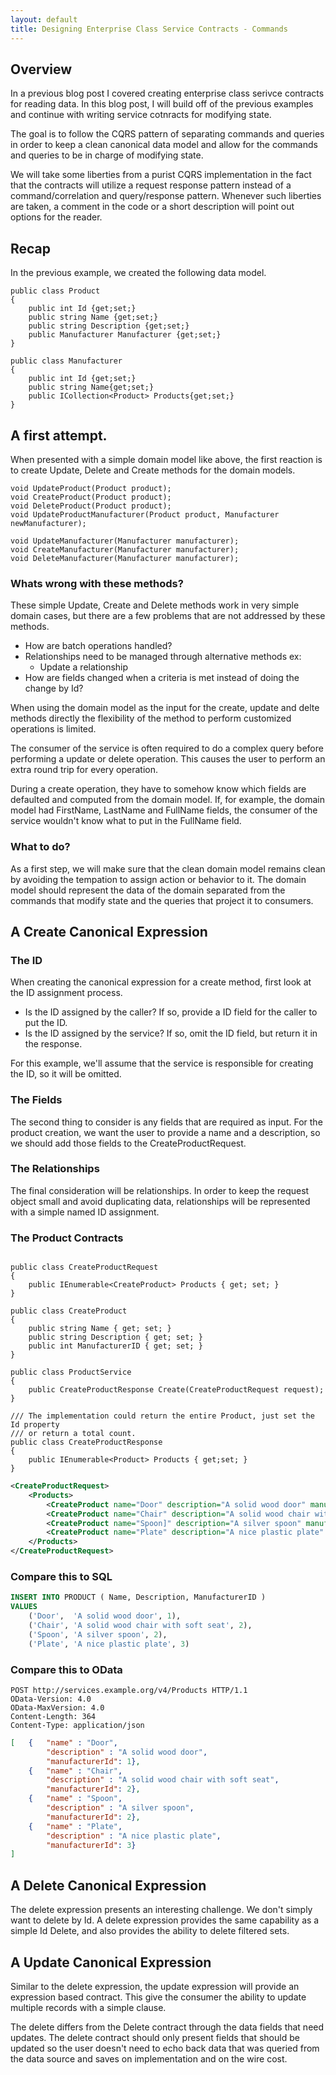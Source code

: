 ```yaml
---
layout: default
title: Designing Enterprise Class Service Contracts - Commands
---
```


## Overview
In a previous blog post I covered creating enterprise class serivce contracts for reading data. 
In this blog post, I will build off of the previous examples and continue with writing service cotnracts
for modifying state. 

The goal is to follow the CQRS pattern of separating commands and queries in order to keep a clean 
canonical data model and allow for the commands and queries to be in charge of modifying state. 

We will take some liberties from a purist CQRS implementation in the fact that the contracts will 
utilize a request response pattern instead of a command/correlation and query/response pattern. 
Whenever such liberties are taken, a comment in the code or a short description will point out 
options for the reader. 

## Recap

In the previous example, we created the following data model.

```CSharp
public class Product
{
    public int Id {get;set;}
    public string Name {get;set;}
    public string Description {get;set;}  
	public Manufacturer Manufacturer {get;set;}
}

public class Manufacturer
{
	public int Id {get;set;}
	public string Name{get;set;}
	public ICollection<Product> Products{get;set;}
}
```

## A first attempt.

When presented with a simple domain model like above, 
the first reaction is to create Update, Delete and Create methods for the domain models.

```CSharp
void UpdateProduct(Product product);
void CreateProduct(Product product);
void DeleteProduct(Product product);
void UpdateProductManufacturer(Product product, Manufacturer newManufacturer);
```

```CSharp
void UpdateManufacturer(Manufacturer manufacturer);
void CreateManufacturer(Manufacturer manufacturer);
void DeleteManufacturer(Manufacturer manufacturer);
```

### Whats wrong with these methods?

These simple Update, Create and Delete methods work in very simple domain cases, 
but there are a few problems that are not addressed by these methods.

* How are batch operations handled?
* Relationships need to be managed through alternative methods ex: 
	* Update a relationship
* How are fields changed when a criteria is met instead of doing the change by Id?
	
When using the domain model as the input for the create, update and delte methods directly
the flexibility of the method to perform customized operations is limited. 

The consumer of the service is often required to do a complex query before performing 
a update or delete operation. This causes the user to perform an extra round trip for every operation. 
 
During a create operation, they have to somehow know which fields are defaulted and computed from 
the domain model. If, for example, the domain model had FirstName, LastName and FullName fields, 
the consumer of the service wouldn't know what to put in the FullName field. 

### What to do?

As a first step, we will make sure that the clean domain model remains clean by avoiding the tempation
to assign action or behavior to it. The domain model should represent the data of the domain
separated from the commands that modify state and the queries that project it to consumers. 

## A Create Canonical Expression

### The ID

When creating the canonical expression for a create method, first look at the ID assignment
process. 

* Is the ID assigned by the caller? If so, provide a ID field for the caller to put the ID.
* Is the ID assigned by the service? If so, omit the ID field, but return it in the response.

For this example, we'll assume that the service is responsible for creating the ID, so it will be omitted.

### The Fields
The second thing to consider is any fields that are required as input. 
For the product creation, we want the user to provide a name and a description, so 
we should add those fields to the CreateProductRequest. 

### The Relationships
The final consideration will be relationships. In order to keep the request object small
and avoid duplicating data, relationships will be represented with a simple named ID assignment. 

### The Product Contracts

```CSharp

public class CreateProductRequest
{
	public IEnumerable<CreateProduct> Products { get; set; }
}

public class CreateProduct
{
	public string Name { get; set; }
	public string Description { get; set; }
	public int ManufacturerID { get; set; }
}

public class ProductService
{
	public CreateProductResponse Create(CreateProductRequest request);
}

/// The implementation could return the entire Product, just set the Id property
/// or return a total count. 
public class CreateProductResponse
{
	public IEnumerable<Product> Products { get;set; }
}

```

```XML
<CreateProductRequest>
	<Products>
		<CreateProduct name="Door" description="A solid wood door" manufacturerId="1" />
		<CreateProduct name="Chair" description="A solid wood chair with soft seat" manufacturerId="2" />
		<CreateProduct name="Spoon]" description="A silver spoon" manufacturerId="2" />
		<CreateProduct name="Plate" description="A nice plastic plate" manufacturerId="3" />
	</Products>
</CreateProductRequest>
```

### Compare this to SQL

```SQL
INSERT INTO PRODUCT ( Name, Description, ManufacturerID )
VALUES
	('Door',  'A solid wood door', 1),
	('Chair', 'A solid wood chair with soft seat', 2),
	('Spoon', 'A silver spoon', 2),
	('Plate', 'A nice plastic plate', 3)
```

### Compare this to OData

```
POST http://services.example.org/v4/Products HTTP/1.1
OData-Version: 4.0
OData-MaxVersion: 4.0
Content-Length: 364
Content-Type: application/json
```

```JSON
[	{	"name" : "Door",
		"description" : "A solid wood door",
		"manufacturerId": 1},
	{	"name" : "Chair",
		"description" : "A solid wood chair with soft seat",
		"manufacturerId": 2},
	{	"name" : "Spoon",
		"description" : "A silver spoon",
		"manufacturerId": 2},
	{	"name" : "Plate",
		"description" : "A nice plastic plate",
		"manufacturerId": 3}
]
```

## A Delete Canonical Expression

The delete expression presents an interesting challenge. We don't simply want to delete
by Id. A delete expression provides the same capability as a simple Id Delete, and also 
provides the ability to delete filtered sets. 


## A Update Canonical Expression

Similar to the delete expression, the update expression will provide an expression based
contract. This give the consumer the ability to update multiple records with a simple clause. 

The delete differs from the Delete contract through the data fields that need updates. 
The delete contract should only present fields that should be updated so the user doesn't need
to echo back data that was queried from the data source and saves on implementation and on the wire cost. 